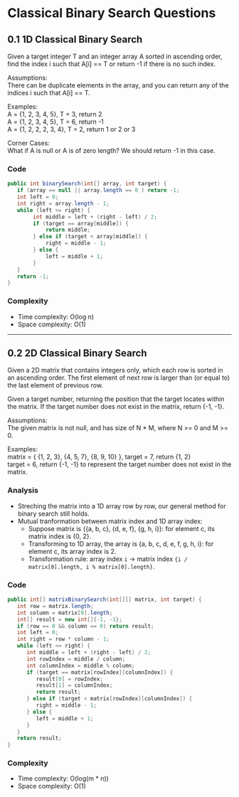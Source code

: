 # Classical Binary Search Questions
## 0.1 1D Classical Binary Search
Given a target integer T and an integer array A sorted in ascending order, find the index i such that A[i] == T or return -1 if there is no such index.

Assumptions:
<br>There can be duplicate elements in the array, and you can return any of the indices i such that A[i] == T.

Examples:
<br>A = {1, 2, 3, 4, 5}, T = 3, return 2
<br>A = {1, 2, 3, 4, 5}, T = 6, return -1
<br>A = {1, 2, 2, 2, 3, 4}, T = 2, return 1 or 2 or 3

Corner Cases:
<br>What if A is null or A is of zero length? We should return -1 in this case.

### Code
```java
public int binarySearch(int[] array, int target) {
   if (array == null || array.length == 0 ) return -1;
   int left = 0;
   int right = array.length - 1;
   while (left <= right) {
        int middle = left + (right - left) / 2;
        if (target == array[middle]) {
            return middle;
        } else if (target < array[middle]) {
            right = middle - 1;
        } else {
            left = middle + 1;
        }
   }
   return -1;
}
```

### Complexity
- Time complexity: O(log n)
- Space complexity: O(1)
---
## 0.2 2D Classical Binary Search
Given a 2D matrix that contains integers only, which each row is sorted in an ascending order. The first element of next row is larger than (or equal to) the last element of previous row.

Given a target number, returning the position that the target locates within the matrix. If the target number does not exist in the matrix, return {-1, -1}.

Assumptions:
<br>The given matrix is not null, and has size of N * M, where N >= 0 and M >= 0.

Examples:
<br>matrix = { {1, 2, 3}, {4, 5, 7}, {8, 9, 10} }, target = 7, return {1, 2}
<br>target = 6, return {-1, -1} to represent the target number does not exist in the matrix.

### Analysis
- Streching the matrix into a 1D array row by row, our general method for binary search still holds.
- Mutual tranformation between matrix index and 1D array index:
   - Suppose matrix is {{a, b, c}, {d, e, f}, {g, h, i}}: for element c, its matrix index is {0, 2}. 
   - Transforming to 1D array, the array is {a, b, c, d, e, f, g, h, i}: for element c, its array index is 2.
   - Transformation rule: array index `i` -> matrix index `{i / matrix[0].length, i % matrix[0].length}`.

### Code
```java
public int[] matrixBinarySearch(int[][] matrix, int target) {
   int row = matrix.length;
   int column = matrix[0].length;
   int[] result = new int[]{-1, -1};
   if (row == 0 && column == 0) return result;
   int left = 0;
   int right = row * column - 1;
   while (left <= right) {
      int middle = left + (right - left) / 2;
      int rowIndex = middle / column;
      int columnIndex = middle % column;
      if (target == matrix[rowIndex][columnIndex]) {
         result[0] = rowIndex;
         result[1] = columnIndex;
         return result;
      } else if (target < matrix[rowIndex][columnIndex]) {
         right = middle - 1;
      } else {
         left = middle + 1;
      }
   }
   return result;
}
```

### Complexity
- Time complexity: O(log(m * n))
- Space complexity: O(1)

